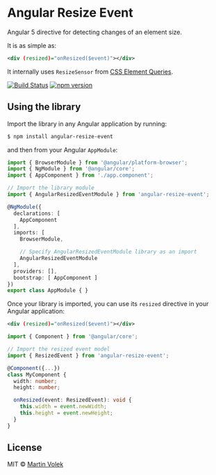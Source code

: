 # Angular Resize Event

Angular 5 directive for detecting changes of an element size.

It is as simple as:

```xml
<div (resized)="onResized($event)"></div>
```

It internally uses `ResizeSensor` from [CSS Element Queries](https://github.com/marcj/css-element-queries).

[![Build Status](https://travis-ci.org/vdolek/angular-resize-event.svg?branch=master)](https://travis-ci.org/vdolek/angular-resize-event)
[![npm version](https://badge.fury.io/js/angular-resize-event.svg)](https://badge.fury.io/js/angular-resize-event)

## Using the library

Import the library in any Angular application by running:

```bash
$ npm install angular-resize-event
```

and then from your Angular `AppModule`:

```typescript
import { BrowserModule } from '@angular/platform-browser';
import { NgModule } from '@angular/core';
import { AppComponent } from './app.component';

// Import the library module
import { AngularResizedEventModule } from 'angular-resize-event';

@NgModule({
  declarations: [
    AppComponent
  ],
  imports: [
    BrowserModule,

    // Specify AngularResizedEventModule library as an import
    AngularResizedEventModule
  ],
  providers: [],
  bootstrap: [ AppComponent ]
})
export class AppModule { }
```

Once your library is imported, you can use its `resized` directive in your Angular application:

```xml
<div (resized)="onResized($event)"></div>
```

```typescript
import { Component } from '@angular/core';

// Import the resized event model
import { ResizedEvent } from 'angular-resize-event';

@Component({...})
class MyComponent {
  width: number;
  height: number;

  onResized(event: ResizedEvent): void {
    this.width = event.newWidth;
    this.height = event.newHeight;
  }
}
```

## License

MIT © [Martin Volek](mailto:martin@vdolek.cz)

